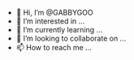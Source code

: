 - 👋 Hi, I’m @GABBYGOO
- 👀 I’m interested in ...
- 🌱 I’m currently learning ...
- 💞️ I’m looking to collaborate on ...
- 📫 How to reach me ...

<!---
GABBYGOO/GABBYGOO is a ✨ special ✨ repository because its `README.md` (this file) appears on your GitHub profile.
You can click the Preview link to take a look at your changes.
--->
